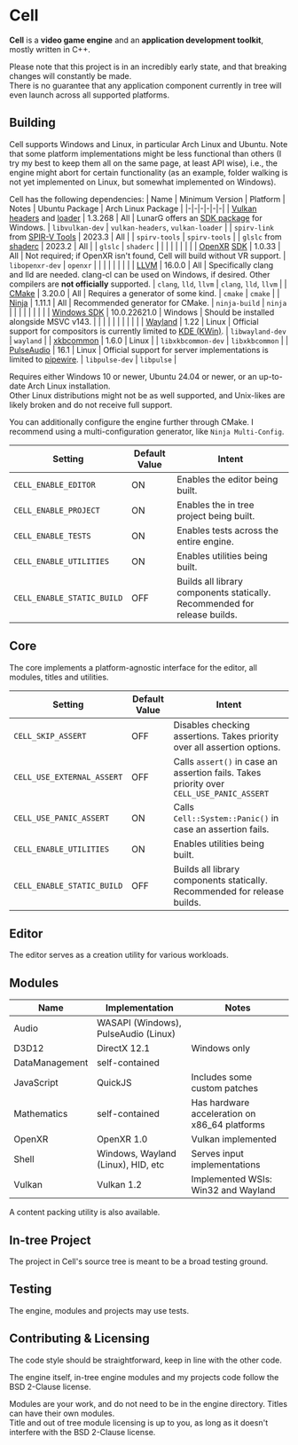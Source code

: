 # Cell
**Cell** is a **video game engine** and an **application development toolkit**, mostly written in C++.

Please note that this project is in an incredibly early state, and that breaking changes will constantly be made.  
There is no guarantee that any application component currently in tree will even launch across all supported platforms.

## Building
Cell supports Windows and Linux, in particular Arch Linux and Ubuntu. 
Note that some platform implementations might be less functional than others (I try my best to keep them all on the same page, at least API wise), i.e., the engine might abort for certain functionality (as an example, folder walking is not yet implemented on Linux, but somewhat implemented on Windows).

Cell has the following dependencies:
| Name | Minimum Version | Platform | Notes | Ubuntu Package | Arch Linux Package |
|-|-|-|-|-|-|
| [Vulkan](https://www.vulkan.org/) [headers](https://github.com/KhronosGroup/Vulkan-Headers) and [loader](https://github.com/KhronosGroup/Vulkan-Loader) | 1.3.268 | All | LunarG offers an [SDK package](https://vulkan.lunarg.com/sdk/home#windows) for Windows. | `libvulkan-dev` | `vulkan-headers`, `vulkan-loader` |
| `spirv-link` from [SPIR-V Tools](https://github.com/KhronosGroup/SPIRV-Tools) | 2023.3 | All | | `spirv-tools` | `spirv-tools` |
| `glslc` from [shaderc](https://github.com/google/shaderc/) | 2023.2 | All | | `glslc` | `shaderc` |
| | | | | | |
| [OpenXR](https://www.khronos.org/openxr/) [SDK](https://github.com/KhronosGroup/OpenXR-SDK) | 1.0.33 | All | Not required; if OpenXR isn't found, Cell will build without VR support. | `libopenxr-dev` | `openxr` |
| | | | | | |
| [LLVM](https://llvm.org) | 16.0.0 | All | Specifically clang and lld are needed. clang-cl can be used on Windows, if desired. Other compilers are **not officially** supported. | `clang`, `lld`, `llvm` | `clang`, `lld`, `llvm` |
| [CMake](https://cmake.org/) | 3.20.0 | All | Requires a generator of some kind. | `cmake` | `cmake` |
| [Ninja](https://ninja-build.org/) | 1.11.1 | All | Recommended generator for CMake. | `ninja-build` | `ninja` |
| | | | | | |
| [Windows SDK](https://developer.microsoft.com/en-us/windows/downloads/windows-sdk/) | 10.0.22621.0 | Windows | Should be installed alongside MSVC v143. | | |
| | | | | | |
| [Wayland](https://wayland.freedesktop.org/) | 1.22 | Linux | Official support for compositors is currently limited to [KDE (KWin)](https://kde.org/). | `libwayland-dev` | `wayland` | 
| [xkbcommon](https://xkbcommon.org/) | 1.6.0 | Linux | | `libxkbcommon-dev` | `libxkbcommon` |
| [PulseAudio](https://www.freedesktop.org/wiki/Software/PulseAudio/) | 16.1 | Linux | Official support for server implementations is limited to [pipewire](https://pipewire.org/). | `libpulse-dev` | `libpulse` |

Requires either Windows 10 or newer, Ubuntu 24.04 or newer, or an up-to-date Arch Linux installation.  
Other Linux distributions might not be as well supported, and Unix-likes are likely broken and do not receive full support.

You can additionally configure the engine further through CMake. I recommend using a multi-configuration generator, like `Ninja Multi-Config`.
 
| Setting                    | Default Value | Intent                                                                    |
|----------------------------|---------------|---------------------------------------------------------------------------|
| `CELL_ENABLE_EDITOR`       | ON            | Enables the editor being built.                                           |
| `CELL_ENABLE_PROJECT`      | ON            | Enables the in tree project being built.                                  |
| `CELL_ENABLE_TESTS`        | ON            | Enables tests across the entire engine.                                   |
| `CELL_ENABLE_UTILITIES`    | ON            | Enables utilities being built.                                            |
| `CELL_ENABLE_STATIC_BUILD` | OFF           | Builds all library components statically. Recommended for release builds. |

## Core
The core implements a platform-agnostic interface for the editor, all modules, titles and utilities.

| Setting                    | Default Value | Intent                                                                                   |
|----------------------------|---------------|------------------------------------------------------------------------------------------|
| `CELL_SKIP_ASSERT`         | OFF           | Disables checking assertions. Takes priority over all assertion options.                 |
| `CELL_USE_EXTERNAL_ASSERT` | OFF           | Calls `assert()` in case an assertion fails. Takes priority over `CELL_USE_PANIC_ASSERT` |
| `CELL_USE_PANIC_ASSERT`    | ON            | Calls `Cell::System::Panic()` in case an assertion fails.                                |
| `CELL_ENABLE_UTILITIES`    | ON            | Enables utilities being built.                                            |
| `CELL_ENABLE_STATIC_BUILD` | OFF           | Builds all library components statically. Recommended for release builds. |

## Editor
The editor serves as a creation utility for various workloads.

## Modules
| Name           | Implementation                       | Notes                                         |
|----------------|--------------------------------------|-----------------------------------------------|
| Audio          | WASAPI (Windows), PulseAudio (Linux) |                                               |
| D3D12          | DirectX 12.1                         | Windows only                                  |
| DataManagement | self-contained                       |                                               |
| JavaScript     | QuickJS                              | Includes some custom patches                  |
| Mathematics    | self-contained                       | Has hardware acceleration on x86_64 platforms |
| OpenXR         | OpenXR 1.0                           | Vulkan implemented                            |
| Shell          | Windows, Wayland (Linux), HID, etc   | Serves input implementations                  |
| Vulkan         | Vulkan 1.2                           | Implemented WSIs: Win32 and Wayland           |

A content packing utility is also available.

## In-tree Project
The project in Cell's source tree is meant to be a broad testing ground.

## Testing
The engine, modules and projects may use tests.

## Contributing & Licensing
The code style should be straightforward, keep in line with the other code.

The engine itself, in-tree engine modules and my projects code follow the BSD 2-Clause license.

Modules are your work, and do not need to be in the engine directory. Titles can have their own modules.  
Title and out of tree module licensing is up to you, as long as it doesn't interfere with the BSD 2-Clause license.
